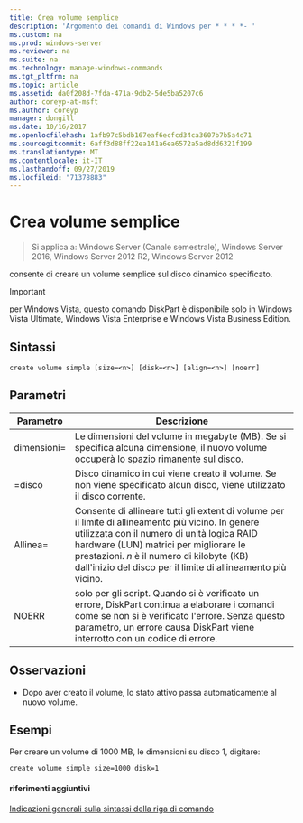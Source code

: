 ```yaml
---
title: Crea volume semplice
description: 'Argomento dei comandi di Windows per * * * *- '
ms.custom: na
ms.prod: windows-server
ms.reviewer: na
ms.suite: na
ms.technology: manage-windows-commands
ms.tgt_pltfrm: na
ms.topic: article
ms.assetid: da0f208d-7fda-471a-9db2-5de5ba5207c6
author: coreyp-at-msft
ms.author: coreyp
manager: dongill
ms.date: 10/16/2017
ms.openlocfilehash: 1afb97c5bdb167eaf6ecfcd34ca3607b7b5a4c71
ms.sourcegitcommit: 6aff3d88ff22ea141a6ea6572a5ad8dd6321f199
ms.translationtype: MT
ms.contentlocale: it-IT
ms.lasthandoff: 09/27/2019
ms.locfileid: "71378883"
---
```

# <a name="create-volume-simple"></a>Crea volume semplice

>Si applica a: Windows Server (Canale semestrale), Windows Server 2016, Windows Server 2012 R2, Windows Server 2012

consente di creare un volume semplice sul disco dinamico specificato.  
  
> [!IMPORTANT]  
> per Windows Vista, questo comando DiskPart è disponibile solo in Windows Vista Ultimate, Windows Vista Enterprise e Windows Vista Business Edition.  
  
  
  
## <a name="syntax"></a>Sintassi  
  
```  
create volume simple [size=<n>] [disk=<n>] [align=<n>] [noerr]  
```  
  
## <a name="parameters"></a>Parametri  
  
| Parametro  |                                                                                                                            Descrizione                                                                                                                            |
|------------|-------------------------------------------------------------------------------------------------------------------------------------------------------------------------------------------------------------------------------------------------------------------|
| dimensioni\=<n>  |                                                                  Le dimensioni del volume in megabyte \(MB\). Se si specifica alcuna dimensione, il nuovo volume occuperà lo spazio rimanente sul disco.                                                                   |
| \=disco <n>  |                                                                                Disco dinamico in cui viene creato il volume. Se non viene specificato alcun disco, viene utilizzato il disco corrente.                                                                                |
| Allinea\=<n> | Consente di allineare tutti gli extent di volume per il limite di allineamento più vicino. In genere utilizzata con il numero di unità logica RAID hardware \(LUN\) matrici per migliorare le prestazioni. *n* è il numero di kilobyte \(KB\) dall'inizio del disco per il limite di allineamento più vicino. |
|   NOERR    |                               solo per gli script. Quando si è verificato un errore, DiskPart continua a elaborare i comandi come se non si è verificato l'errore. Senza questo parametro, un errore causa DiskPart viene interrotto con un codice di errore.                                |
  
## <a name="remarks"></a>Osservazioni  
  
-   Dopo aver creato il volume, lo stato attivo passa automaticamente al nuovo volume.  
  
## <a name="BKMK_examples"></a>Esempi  
Per creare un volume di 1000 MB, le dimensioni su disco 1, digitare:  
  
```  
create volume simple size=1000 disk=1  
```  
  
#### <a name="additional-references"></a>riferimenti aggiuntivi  
[Indicazioni generali sulla sintassi della riga di comando](command-line-syntax-key.md)  
  

  

